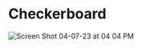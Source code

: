 # Checkerboard

![Screen Shot 04-07-23 at 04 04 PM](https://user-images.githubusercontent.com/3020032/230678792-1eb0ab0b-4765-4bc2-a170-665107d3de60.PNG)
